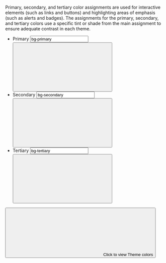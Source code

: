 Primary, secondary, and tertiary color assignments are used for interactive elements (such as links and buttons) and highlighting areas of emphasis (such as alerts and badges). The assignments for the primary, secondary, and tertiary colors use a specific tint or shade from the main assignment to ensure adequate contrast in each theme.

<ul class="text-center p-0 list-none aspect-video flex mb-3">
  <li class="material h-full border-r-0 flex-1 m-0 bg-primary">
    <span class="sr-only">Primary</span>
    <input value="bg-primary" class="sr-only" data-copy-target="copy-bg-primary-value" tabindex="-1">
    <button class="w-full h-full justify-center items-center" title="Copy background color to clipboard" aria-label="Copy background color to clipboard" aria-pressed="false" data-copy="copy-bg-primary-value" data-js="copy">
      <svg class="icon-ui text-scale-0" aria-hidden="true">
        <use data-js-copy="icon" href="#lucide-copy">
      </svg>
    </button>
  </li>
  <li class="material h-full border-r-0 flex-1 m-0 bg-secondary">
    <span class="sr-only">Secondary</span>
    <input value="bg-secondary" class="sr-only" data-copy-target="copy-bg-secondary-value" tabindex="-1">
    <button class="w-full h-full justify-center items-center" title="Copy background color to clipboard" aria-label="Copy background color to clipboard" aria-pressed="false" data-copy="copy-bg-secondary-value" data-js="copy">
      <svg class="icon-ui text-scale-0" aria-hidden="true">
        <use data-js-copy="icon" href="#lucide-copy">
      </svg>
    </button>
  </li>
  <li class="material h-full border-r-0 flex-1 m-0 bg-tertiary">
    <span class="sr-only">Tertiary</span>
    <input value="bg-tertiary" class="sr-only" data-copy-target="copy-bg-tertiary-value" tabindex="-1">
    <button class="w-full h-full justify-center items-center" title="Copy background color to clipboard" aria-label="Copy background color to clipboard" aria-pressed="false" data-copy="copy-bg-tertiary-value" data-js="copy">
      <svg class="icon-ui text-scale-0" aria-hidden="true">
        <use data-js-copy="icon" href="#lucide-copy">
      </svg>
    </button>
  </li>
</ul>

<button class="btn-small" data-js="themes">
  <svg aria-hidden="true" class="icon-ui">
    <use data-js-themes="icon" href="#lucide-moon"></use>
  </svg>
  <span>Click to view <span class="lowercase" data-js-themes="label">Theme</span> colors</span>
</button>

